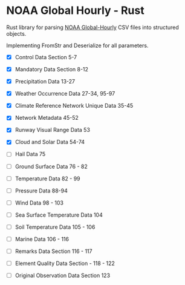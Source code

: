 # NOAA Global Hourly - Rust

Rust library for parsing [NOAA Global-Hourly](https://www.ncei.noaa.gov/data/global-hourly/) CSV files into structured objects.

Implementing FromStr and Deserialize for all parameters. 

- [X] Control Data Section 5-7
- [X] Mandatory Data Section 8-12
- [X] Precipitation Data 13-27
- [X] Weather Occurrence Data 27-34, 95-97
- [X] Climate Reference Network Unique Data 35-45
- [X] Network Metadata 45-52
- [X] Runway Visual Range Data 53
- [X] Cloud and Solar Data 54-74
- [ ] Hail Data 75
- [ ] Ground Surface Data 76 - 82
- [ ] Temperature Data  82 - 99
- [ ] Pressure Data 88-94
- [ ] Wind Data 98 - 103
- [ ] Sea Surface Temperature Data 104
- [ ] Soil Temperature Data 105 - 106
- [ ] Marine Data 106 - 116
- [ ] Remarks Data Section 116 - 117
- [ ] Element Quality Data Section - 118 - 122
- [ ] Original Observation Data Section 123




